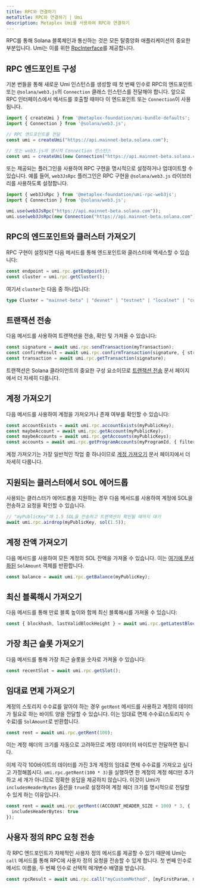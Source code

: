 ```yaml
---
title: RPC와 연결하기
metaTitle: RPC와 연결하기 | Umi
description: Metaplex Umi를 사용하여 RPC와 연결하기
---
```

RPC를 통해 Solana 블록체인과 통신하는 것은 모든 탈중앙화 애플리케이션의 중요한 부분입니다. Umi는 이를 위한 [RpcInterface](https://umi.typedoc.metaplex.com/interfaces/umi.RpcInterface.html)를 제공합니다.

## RPC 엔드포인트 구성

기본 번들을 통해 새로운 Umi 인스턴스를 생성할 때 첫 번째 인수로 RPC의 엔드포인트 또는 `@solana/web3.js`의 `Connection` 클래스 인스턴스를 전달해야 합니다. 앞으로 RPC 인터페이스에서 메서드를 호출할 때마다 이 엔드포인트 또는 `Connection`이 사용됩니다.

```ts
import { createUmi } from '@metaplex-foundation/umi-bundle-defaults';
import { Connection } from '@solana/web3.js';

// RPC 엔드포인트를 전달
const umi = createUmi("https://api.mainnet-beta.solana.com");

// 또는 web3.js의 명시적 Connection 인스턴스
const umi = createUmi(new Connection("https://api.mainnet-beta.solana.com"));
```

또는 제공되는 플러그인을 사용하여 RPC 구현을 명시적으로 설정하거나 업데이트할 수 있습니다. 예를 들어, `web3JsRpc` 플러그인은 RPC 구현을 `@solana/web3.js` 라이브러리를 사용하도록 설정합니다.

```ts
import { web3JsRpc } from '@metaplex-foundation/umi-rpc-web3js';
import { Connection } from '@solana/web3.js';

umi.use(web3JsRpc("https://api.mainnet-beta.solana.com"));
umi.use(web3JsRpc(new Connection("https://api.mainnet-beta.solana.com")));
```

## RPC의 엔드포인트와 클러스터 가져오기

RPC 구현이 설정되면 다음 메서드를 통해 엔드포인트와 클러스터에 액세스할 수 있습니다:

```ts
const endpoint = umi.rpc.getEndpoint();
const cluster = umi.rpc.getCluster();
```

여기서 `cluster`는 다음 중 하나입니다:

```ts
type Cluster = "mainnet-beta" | "devnet" | "testnet" | "localnet" | "custom"
```

## 트랜잭션 전송

다음 메서드를 사용하여 트랜잭션을 전송, 확인 및 가져올 수 있습니다:

```ts
const signature = await umi.rpc.sendTransaction(myTransaction);
const confirmResult = await umi.rpc.confirmTransaction(signature, { strategy });
const transaction = await umi.rpc.getTransaction(signature);
```

트랜잭션은 Solana 클라이언트의 중요한 구성 요소이므로 [트랜잭션 전송](/umi/transactions) 문서 페이지에서 더 자세히 다룹니다.

## 계정 가져오기

다음 메서드를 사용하여 계정을 가져오거나 존재 여부를 확인할 수 있습니다:

```ts
const accountExists = await umi.rpc.accountExists(myPublicKey);
const maybeAccount = await umi.rpc.getAccount(myPublicKey);
const maybeAccounts = await umi.rpc.getAccounts(myPublicKeys);
const accounts = await umi.rpc.getProgramAccounts(myProgramId, { filters });
```

계정 가져오기는 가장 일반적인 작업 중 하나이므로 [계정 가져오기](accounts) 문서 페이지에서 더 자세히 다룹니다.

## 지원되는 클러스터에서 SOL 에어드롭

사용되는 클러스터가 에어드롭을 지원하는 경우 다음 메서드를 사용하여 계정에 SOL을 전송하고 요청을 확인할 수 있습니다.

```ts
// "myPublicKey"에 1.5 SOL을 전송하고 트랜잭션이 확인될 때까지 대기
await umi.rpc.airdrop(myPublicKey, sol(1.5));
```

## 계정 잔액 가져오기

다음 메서드를 사용하여 모든 계정의 SOL 잔액을 가져올 수 있습니다. 이는 [여기에 문서화된](helpers#amounts) `SolAmount` 객체를 반환합니다.

```ts
const balance = await umi.rpc.getBalance(myPublicKey);
```

## 최신 블록해시 가져오기

다음 메서드를 통해 만료 블록 높이와 함께 최신 블록해시를 가져올 수 있습니다:

```ts
const { blockhash, lastValidBlockHeight } = await umi.rpc.getLatestBlockhash();
```

## 가장 최근 슬롯 가져오기

다음 메서드를 통해 가장 최근 슬롯을 숫자로 가져올 수 있습니다:

```ts
const recentSlot = await umi.rpc.getSlot();
```

## 임대료 면제 가져오기

계정의 스토리지 수수료를 알아야 하는 경우 `getRent` 메서드를 사용하고 계정의 데이터가 필요로 하는 바이트 양을 전달할 수 있습니다. 이는 임대료 면제 수수료(스토리지 수수료)를 `SolAmount`로 반환합니다.

```ts
const rent = await umi.rpc.getRent(100);
```

이는 계정 헤더의 크기를 자동으로 고려하므로 계정 데이터의 바이트만 전달하면 됩니다.

이제 각각 100바이트의 데이터를 가진 3개 계정의 임대료 면제 수수료를 가져오고 싶다고 가정해봅시다. `umi.rpc.getRent(100 * 3)`을 실행하면 한 계정의 계정 헤더만 추가하고 세 개가 아니므로 정확한 응답을 제공하지 않습니다. 이것이 Umi가 `includesHeaderBytes` 옵션을 `true`로 설정하여 계정 헤더 크기를 명시적으로 전달할 수 있게 하는 이유입니다.

```ts
const rent = await umi.rpc.getRent((ACCOUNT_HEADER_SIZE + 100) * 3, {
  includesHeaderBytes: true
});
```

## 사용자 정의 RPC 요청 전송

각 RPC 엔드포인트가 자체적인 사용자 정의 메서드를 제공할 수 있기 때문에 Umi는 `call` 메서드를 통해 RPC에 사용자 정의 요청을 전송할 수 있게 합니다. 첫 번째 인수로 메서드 이름을, 두 번째 인수로 선택적 매개변수 배열을 받습니다.

```ts
const rpcResult = await umi.rpc.call("myCustomMethod", [myFirstParam, mySecondParam]);
```
